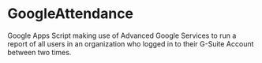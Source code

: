 # GoogleAttendance
Google Apps Script making use of Advanced Google Services to run a report of all users in an organization who logged in to their G-Suite Account between two times.
